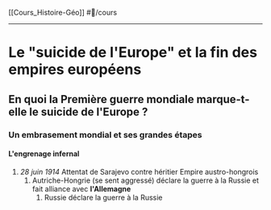 [[Cours_Histoire-Géo]] #📝/cours
___
# Le "suicide de l'Europe" et la fin des empires européens
## En quoi la Première guerre mondiale marque-t-elle le suicide de l'Europe ?
### Un embrasement mondial et ses grandes étapes
#### L'engrenage infernal
1. *28 juin 1914* Attentat de Sarajevo contre héritier Empire austro-hongrois
	1. Autriche-Hongrie (se sent aggressé) déclare la guerre à la Russie et fait alliance avec **l'Allemagne**
		1. Russie déclare la guerre à la Russie